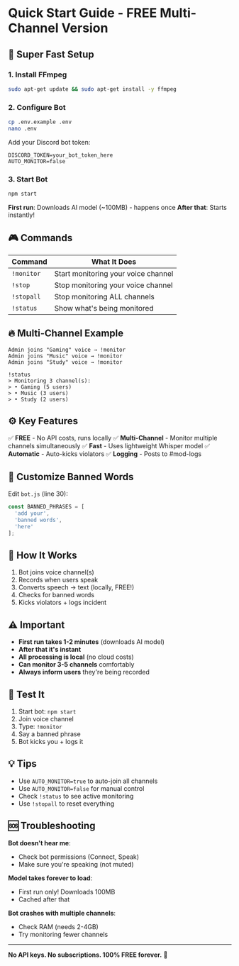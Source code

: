# Quick Start Guide - FREE Multi-Channel Version

## 🚀 Super Fast Setup

### 1. Install FFmpeg
```bash
sudo apt-get update && sudo apt-get install -y ffmpeg
```

### 2. Configure Bot
```bash
cp .env.example .env
nano .env
```

Add your Discord bot token:
```env
DISCORD_TOKEN=your_bot_token_here
AUTO_MONITOR=false
```

### 3. Start Bot
```bash
npm start
```

**First run**: Downloads AI model (~100MB) - happens once
**After that**: Starts instantly!

## 🎮 Commands

| Command | What It Does |
|---------|--------------|
| `!monitor` | Start monitoring your voice channel |
| `!stop` | Stop monitoring your voice channel |
| `!stopall` | Stop monitoring ALL channels |
| `!status` | Show what's being monitored |

## 🔥 Multi-Channel Example

```
Admin joins "Gaming" voice → !monitor
Admin joins "Music" voice → !monitor  
Admin joins "Study" voice → !monitor

!status
> Monitoring 3 channel(s):
> • Gaming (5 users)
> • Music (3 users)
> • Study (2 users)
```

## ⚙️ Key Features

✅ **FREE** - No API costs, runs locally
✅ **Multi-Channel** - Monitor multiple channels simultaneously
✅ **Fast** - Uses lightweight Whisper model
✅ **Automatic** - Auto-kicks violators
✅ **Logging** - Posts to #mod-logs

## 📝 Customize Banned Words

Edit `bot.js` (line 30):
```javascript
const BANNED_PHRASES = [
  'add your',
  'banned words',
  'here'
];
```

## 🤖 How It Works

1. Bot joins voice channel(s) 
2. Records when users speak
3. Converts speech → text (locally, FREE!)
4. Checks for banned words
5. Kicks violators + logs incident

## ⚠️ Important

- **First run takes 1-2 minutes** (downloads AI model)
- **After that it's instant**
- **All processing is local** (no cloud costs)
- **Can monitor 3-5 channels** comfortably
- **Always inform users** they're being recorded

## 🎯 Test It

1. Start bot: `npm start`
2. Join voice channel
3. Type: `!monitor`
4. Say a banned phrase
5. Bot kicks you + logs it

## 💡 Tips

- Use `AUTO_MONITOR=true` to auto-join all channels
- Use `AUTO_MONITOR=false` for manual control
- Check `!status` to see active monitoring
- Use `!stopall` to reset everything

## 🆘 Troubleshooting

**Bot doesn't hear me**:
- Check bot permissions (Connect, Speak)
- Make sure you're speaking (not muted)

**Model takes forever to load**:
- First run only! Downloads 100MB
- Cached after that

**Bot crashes with multiple channels**:
- Check RAM (needs 2-4GB)
- Try monitoring fewer channels

---

**No API keys. No subscriptions. 100% FREE forever.** 🎉
